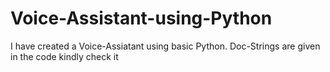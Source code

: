 # Voice-Assistant-using-Python
I have created a Voice-Assiatant using basic Python. Doc-Strings are given in the code kindly check it 
